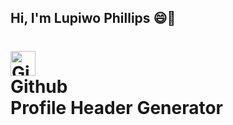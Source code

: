 ## Hi, I'm Lupiwo Phillips 😄👋
<h1>
            <img src="/github-profile-header-generator/assets/github-logo-40.13998a6b.svg" width="40" height="40" alt="Github logo" /><br />
            Github <br />
            <span>Profile Header Generator</span>
        </h1>
<!--
**LupiwoPhillips/LupiwoPhillips** is a ✨ _special_ ✨ repository because its `README.md` (this file) appears on your GitHub profile.

Here are some ideas to get you started:

- 🔭 I’m currently working on ...
- 🌱 I’m currently learning ...
- 👯 I’m looking to collaborate on ...
- 🤔 I’m looking for help with ...
- 💬 Ask me about ...
- 📫 How to reach me: ...
- 😄 Pronouns: ...
- ⚡ Fun fact: ...
-->
